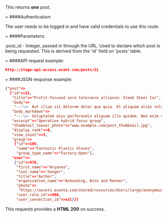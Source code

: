 <!-- --- title: GET /posts/:id -->

This returns **one** post.

=
####Authentication:

The user needs to be logged in and have valid credentials to use this route.

=
####Parameters:

:post_id - Integer, passed in through the URL. Used to declare which post is being requested. This is derived from the 'id' field on 'posts' table.

=
####API request example:
```json
http://stage-api-access.evant.com/posts/21
```

=
####JSON response example:

```json
{"post"=>
  {"id"=>21,
   "title"=>"Profit-focused zero tolerance alliance: Sleek Steel Car",
   "body"=>
    "---\n- Aut illum sit dolorem dolor quo quia. Et aliquam alias voluptas provident iure placeat\n  magni. Et incidunt velit. Iure non et quas velit illum hic nemo. Vero debitis minima\n  autem.\n- Atque illo aut eos. Vero laboriosam ut quam aliquid eaque quisquam quasi. Molestiae\n  non voluptate quidem.\n- Nisi rerum laborum sit natus. Aperiam ut quos. Magnam nobis neque odio sint eaque.\n  Quia in sunt eum distinctio.\n- Eius velit iste sit voluptas ea enim impedit. Exercitationem sit velit sunt. Id\n  et quibusdam omnis voluptas. Quia omnis et. Accusamus sit minima et est.\n- Aut inventore ut tempora. Omnis consequatur dignissimos ad inventore rerum sed sequi.\n  Consequatur sequi earum. Voluptatem est ut asperiores nisi quibusdam ducimus quae.\n",
   "body_markdown"=>
    "---\n- Voluptatem eius perferendis aliquam illo quidem. Non enim dolores sint possimus\n  numquam suscipit sit. Qui totam voluptatibus velit dolores.\n- Reprehenderit ea sed eos. Sit at nam suscipit necessitatibus. Asperiores atque odio\n  eveniet quos adipisci dicta. Id blanditiis aperiam quo ut nostrum reprehenderit.\n- Recusandae at qui et est atque. Velit excepturi consectetur non ut non quaerat aspernatur.\n  Non facere nihil.\n- Vitae voluptatem et et voluptatum vel. Ipsam ea unde ut totam et. Nulla est est\n  distinctio eveniet molestiae perspiciatis. Nostrum ipsa corporis. Tenetur voluptates\n  est.\n- Saepe vel ea voluptatem sapiente. Architecto molestiae fugit porro nulla illum magni.\n  Asperiores quos exercitationem. Et et repudiandae distinctio perspiciatis ratione.\n",
   "excerpt"=>"Operative hybrid focus group",
   "thumbnail_teaser_photo"=>"www.example.com/post_thumbnail.jpg",
   "display_rank"=>0,
   "view_count"=>3,
   "group"=>
    {"id"=>108,
     "name"=>"Fantastic Plastic Gloves",
     "group_type_name"=>"Factory:Open"},
   "user"=>
    {"id"=>978,
     "first_name"=>"Aryanna",
     "last_name"=>"Senger",
     "title"=>"Author",
     "organization_name"=>"Ankunding, Bins and Renner",
     "photo"=>
      "https://assets.evanta.com/shared/resources/Users/large/anonymous.jpg",
     "user_role_id"=>980,
     "user_connection_id"=>nil}}}
```

This requests provides a <strong>HTML 200</strong> on success.